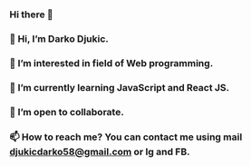 ### Hi there 👋
### 👋 Hi, I’m Darko Djukic.
### 👀 I’m interested in field of Web programming.
### 🌱 I’m currently learning JavaScript and React JS.
### 💞️ I’m open to collaborate.
### 📫 How to reach me? You can contact me using mail djukicdarko58@gmail.com or Ig and FB.


